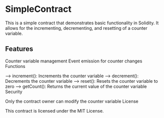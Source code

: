 # SimpleContract
This is a simple contract that demonstrates basic functionality in Solidity. It allows for the incrementing, decrementing, and resetting of a counter variable.

## Features

Counter variable management
Event emission for counter changes
Functions

--> increment(): Increments the counter variable
--> decrement(): Decrements the counter variable
--> reset(): Resets the counter variable to zero
--> getCount(): Returns the current value of the counter variable
Security

Only the contract owner can modify the counter variable
License

This contract is licensed under the MIT License.
